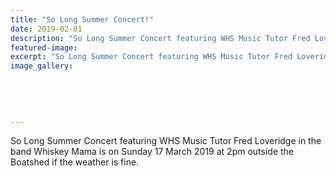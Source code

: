 ```yaml
---
title: "So Long Summer Concert!"
date: 2019-02-01
description: "So Long Summer Concert featuring WHS Music Tutor Fred Loveridge in the band Whiskey Mama..."
featured-image: 
excerpt: "So Long Summer Concert featuring WHS Music Tutor Fred Loveridge in the band Whiskey Mama..."
image_gallery:
	
	
	
	
	
---
```


<p>So Long Summer Concert featuring WHS Music Tutor Fred Loveridge in the band Whiskey Mama is on Sunday 17 March 2019 at 2pm outside the Boatshed if the weather is fine.</p>

